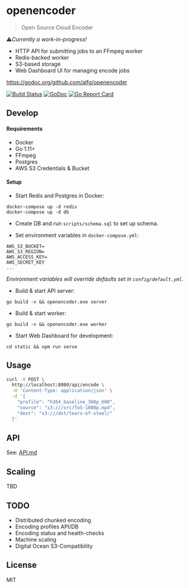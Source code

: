 # open**encoder**
> Open Source Cloud Encoder

⚠️*Currently a work-in-progress!*

* HTTP API for submitting jobs to an FFmpeg worker
* Redis-backed worker
* S3-based storage
* Web Dashboard UI for managing encode jobs

https://godoc.org/github.com/alfg/openencoder

[![Build Status](https://travis-ci.org/alfg/openencoder.svg?branch=master)](https://travis-ci.org/alfg/openencoder) 
[![GoDoc](https://godoc.org/github.com/alfg/openencoder?status.svg)](https://godoc.org/github.com/alfg/openencoder)
[![Go Report Card](https://goreportcard.com/badge/github.com/alfg/openencoder)](https://goreportcard.com/report/github.com/alfg/openencoder)

## Develop
#### Requirements
* Docker
* Go 1.11+
* FFmpeg
* Postgres
* AWS S3 Credentials & Bucket

#### Setup
* Start Redis and Postgres in Docker:
```
docker-compose up -d redis
docker-compose up -d db
```

* Create DB and run `scripts/schema.sql` to set up schema.

* Set environment variables in `docker-compose.yml`:
```
AWS_S3_BUCKET=
AWS_S3_REGION=
AWS_ACCESS_KEY=
AWS_SECRET_KEY
...
```

*Environment variables will override defaults set in `config/default.yml`.*

* Build & start API server:
```
go build -v && openencoder.exe server
```

* Build & start worker:
```
go build -v && openencoder.exe worker
```

* Start Web Dashboard for development:
```
cd static && npm run serve
```

## Usage
```bash
curl -X POST \
  http://localhost:8080/api/encode \
  -H 'Content-Type: application/json' \
  -d '{
	"profile": "h264_baseline_360p_600",
	"source": "s3:///src/ToS-1080p.mp4",
	"dest": "s3:///dst/tears-of-steel/"
  }'
```

## API
See: [API.md](/API.md)

## Scaling
TBD

## TODO
* Distributed chunked encoding
* Encoding profiles API/DB
* Encoding status and health-checks
* Machine scaling
* Digital Ocean S3-Compatibility

## License
MIT
